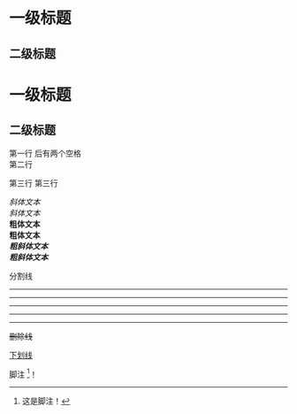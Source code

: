 # 一级标题
## 二级标题
一级标题
===
二级标题
---
第一行 后有两个空格  
第二行

第三行
第三行

*斜体文本*  
_斜体文本_  
**粗体文本**  
__粗体文本__  
***粗斜体文本***  
___粗斜体文本___  

分割线
***
* * *
*****
- - -
----------

~~删除线~~

<u>下划线</u>

脚注 [^foot]！  
[^foot]: 这是脚注！
